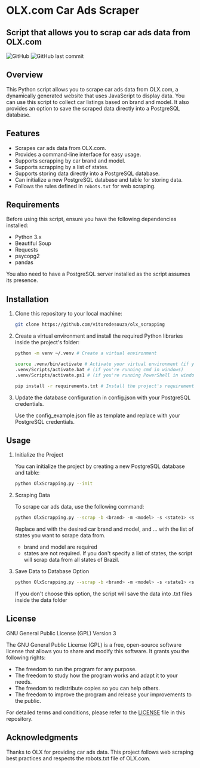 # OLX.com Car Ads Scraper
## Script that allows you to scrap car ads data from OLX.com

![GitHub](https://img.shields.io/github/license/vitorodesouza/olx_scrapping)
![GitHub last commit](https://img.shields.io/github/last-commit/vitorodesouza/olx_scrapping)

## Overview

This Python script allows you to scrape car ads data from OLX.com, a dynamically generated website that uses JavaScript to display data. You can use this script to collect car listings based on brand and model. It also provides an option to save the scraped data directly into a PostgreSQL database.

## Features

- Scrapes car ads data from OLX.com.
- Provides a command-line interface for easy usage.
- Supports scrapping by car brand and model.
- Supports scrapping by a list of states.
- Supports storing data directly into a PostgreSQL database.
- Can initialize a new PostgreSQL database and table for storing data.
- Follows the rules defined in `robots.txt` for web scraping.

## Requirements

Before using this script, ensure you have the following dependencies installed:

- Python 3.x
- Beautiful Soup
- Requests
- psycopg2
- pandas

You also need to have a PostgreSQL server installed as the script assumes its presence.

## Installation

1. Clone this repository to your local machine:

   ```bash
   git clone https://github.com/vitorodesouza/olx_scrapping
   ```

2. Create a virtual environment and install the required Python libraries inside the project's folder:

    ```bash
    python -m venv ~/.venv # Create a virtual environment
    ```
    ```bash
    source .venv/bin/activate # Activate your virtual environment (if you're running linux)
    .venv/Scripts/activate.bat # (if you're running cmd in windows)
    .venv/Scripts/activate.ps1 # (if you're running PowerShell in windows or using Visual Studio)
    ```
    ```bash
    pip install -r requirements.txt # Install the project's requirements
    ```

3. Update the database configuration in config.json with your PostgreSQL credentials.

    Use the config_example.json file as template and replace with your PostgreSQL credentials.

## Usage

1. Initialize the Project

    You can initialize the project by creating a new PostgreSQL database and table:
    ```bash
    python OlxScrapping.py --init
    ```

2. Scraping Data

    To scrape car ads data, use the following command:

    ```bash
    python OlxScrapping.py --scrap -b <brand> -m <model> -s <state1> <state2> ...
    ```

    Replace <brand> and <model> with the desired car brand and model, and <state1> <state2> ... with the list of states you want to scrape data from.
    - brand and model are required 
    - states are not required. If you don't specify a list of states, the script will scrap data from all states of Brazil.

3. Save Data to Database Option

    ```bash
    python OlxScrapping.py --scrap -b <brand> -m <model> -s <state1> <state2> ... -db
    ```

    If you don't choose this option, the script will save the data into .txt files inside the data folder

## License

GNU General Public License (GPL) Version 3

The GNU General Public License (GPL) is a free, open-source software license that allows you to share and modify this software. It grants you the following rights:

- The freedom to run the program for any purpose.
- The freedom to study how the program works and adapt it to your needs.
- The freedom to redistribute copies so you can help others.
- The freedom to improve the program and release your improvements to the public.

For detailed terms and conditions, please refer to the [LICENSE](LICENSE) file in this repository.

## Acknowledgments

Thanks to OLX for providing car ads data.
This project follows web scraping best practices and respects the robots.txt file of OLX.com.